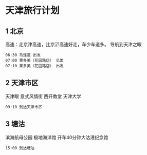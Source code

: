 # 天津旅行计划
## 1 北京
高速：走京津高速，比京沪高速好走，车少车道多。
导航到天津之眼
```
06:30 马连道 出发
07:00 果多美（花园路店） 见面
07:10 果多美（花园路店） 出发
```
## 2 天津市区
天津眼 意式风情街 西开教堂 天津大学
```
09:10 到达天津市区
```
## 3 塘沽
滨海航母公园 极地海洋馆 开车40分钟大沽港纪念馆
```
15:00 到达塘沽
```
